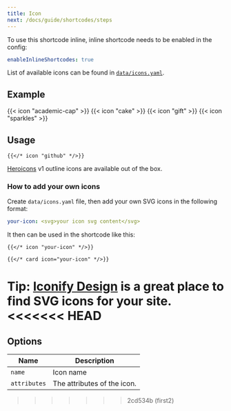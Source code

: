```yaml
---
title: Icon
next: /docs/guide/shortcodes/steps
---
```


To use this shortcode inline, inline shortcode needs to be enabled in the config:

```yaml {filename="hugo.yaml"}
enableInlineShortcodes: true
```

List of available icons can be found in [`data/icons.yaml`](https://github.com/imfing/hextra/blob/main/data/icons.yaml).

<!--more-->

## Example

{{< icon "academic-cap" >}}
{{< icon "cake" >}}
{{< icon "gift" >}}
{{< icon "sparkles" >}}

## Usage

```
{{</* icon "github" */>}}
```

[Heroicons](https://v1.heroicons.com/) v1 outline icons are available out of the box.

### How to add your own icons

Create `data/icons.yaml` file, then add your own SVG icons in the following format:

```yaml {filename="data/icons.yaml"}
your-icon: <svg>your icon svg content</svg>
```

It then can be used in the shortcode like this:

```
{{</* icon "your-icon" */>}}

{{</* card icon="your-icon" */>}}
```

Tip: [Iconify Design](https://iconify.design/) is a great place to find SVG icons for your site.
<<<<<<< HEAD
=======

## Options

| Name         | Description                 |
|--------------|-----------------------------|
| `name`       | Icon name                   |
| `attributes` | The attributes of the icon. |
>>>>>>> 2cd534b (first2)
